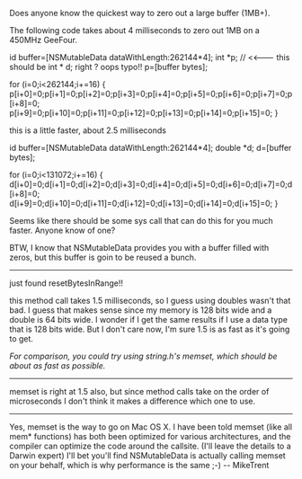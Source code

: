 Does anyone know the quickest way to zero out a large buffer (1MB+). 

The following code takes about 4 milliseconds to zero out 1MB on a 450MHz GeeFour.

    
id buffer=[NSMutableData dataWithLength:262144*4];
int *p;  // <<--- this should be int * d; right ?  oops typo!!
p=[buffer bytes];

for (i=0;i<262144;i+=16) {
    p[i+0]=0;p[i+1]=0;p[i+2]=0;p[i+3]=0;p[i+4]=0;p[i+5]=0;p[i+6]=0;p[i+7]=0;p[i+8]=0;
    p[i+9]=0;p[i+10]=0;p[i+11]=0;p[i+12]=0;p[i+13]=0;p[i+14]=0;p[i+15]=0;
}


this is a little faster, about 2.5 milliseconds

    
id buffer=[NSMutableData dataWithLength:262144*4];
double *d;
d=[buffer bytes];

for (i=0;i<131072;i+=16) {
    d[i+0]=0;d[i+1]=0;d[i+2]=0;d[i+3]=0;d[i+4]=0;d[i+5]=0;d[i+6]=0;d[i+7]=0;d[i+8]=0;
    d[i+9]=0;d[i+10]=0;d[i+11]=0;d[i+12]=0;d[i+13]=0;d[i+14]=0;d[i+15]=0;
}


Seems like there should be some sys call that can do this for you much faster. Anyone know of one?

BTW, I know that NSMutableData provides you with a buffer filled with zeros, but this buffer is goin to be reused a bunch.

----

just found resetBytesInRange!!

this method call takes 1.5 milliseconds, so I guess using doubles wasn't that bad. I guess that makes sense since my memory is 128 bits wide and a double is 64 bits wide. I wonder if I get the same results if I use a data type that is 128 bits wide. But I don't care now, I'm sure 1.5 is as fast as it's going to get. 

*For comparison, you could try using     string.h's     memset, which should be about as fast as possible.*

----

memset is right at 1.5 also, but since method calls take on the order of microseconds I don't think it makes a difference which one to use.

----

Yes, memset is the way to go on Mac OS X. I have been told memset (like all mem* functions) has both been optimized for various architectures, and the compiler can optimize the code around the callsite. (I'll leave the details to a Darwin expert) I'll bet you'll find NSMutableData is actually calling memset on your behalf, which is why performance is the same ;-) -- MikeTrent
